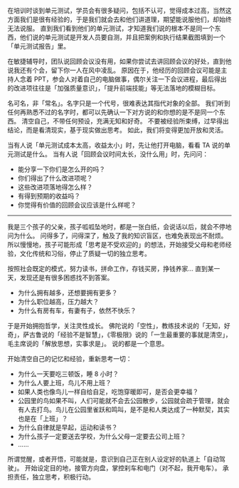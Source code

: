 在培训时谈到单元测试，学员会有很多疑问，包括不认可，觉得成本过高，当然这方面我们是很有经验的，于是我们就会去和他们讲道理，期望能说服他们，却始终无法说服。
直到我们看到他们的单元测试，才知道我们说的根本不是同一个东西，他们说的单元测试是开发人员要自测，并且把案例和执行结果截图填到一个「单元测试报告」里。

在敏捷辅导时，团队说回顾会议没有用，如果你尝试去讲回顾会议的好处，直到他说我还有个会，留下你一人在风中凌乱。
原因在于，他经历的回顾会议可能是主持人念着 PPT，参会人对着自己的电脑做事，偶尔关注一下会议进程，最后得出的改进项往往是「加强质量意识」，「提升前端技能」等无法落地的模糊目标。

名可名，非「常名」。名字只是一个代号，很难表达其指代对象的全部。
我们听到任何再熟悉不过的名字时，都可以先确认一下对方说的和你想的是不是同一个东西。
清空自己，不带任何预设，充满无知和好奇。
不要被经验所束缚，过早得出结论，而是看清现实，基于现实做出思考。
如此，我们将变得更加开放和灵活。

当有人说「单元测试成本太高，收益太小」时，先让他打开电脑，看看 TA 说的单元测试是什么。
当有人说「回顾会议时间太长，没什么用」时，先问问：
* 能分享一下你们是怎么开的吗？
* 你们得出了什么改进项呢？
* 这些改进项落地得怎么样？
* 有得到预期的收益吗？
* 你觉得有价值的回顾会议应该是什么样呢？

- - - - - 
我是三个孩子的父亲，孩子呱呱坠地时，都是一张白纸，会说话以后，就会不停地问为什么。
问得多了，问得深了，触及了我的知识盲区，也难免表现出不耐烦。
所以慢慢地，孩子可能形成「思考是不受欢迎的」的想法，开始接受父母和老师经验，文化传统和习俗，停止了质疑一切的独立思考。

按照社会既定的模式，努力读书，拼命工作，存钱买房，挣钱养家...
直到某一天，发现还是有很多困惑找不到答案。
* 为什么拥有越多，还想要拥有更多？
* 为什么职位越高，压力越大？
* 为什么有房有车，有妻有子，依然不快乐？

于是开始拥抱哲学，关注灵性成长。
佛陀说的「空性」，教练技术说的「无知，好奇」，萨古鲁说的「经验不是智慧」，《零极限》说的「一生最重要的事就是清空」，
毛主席说的「解放思想，实事求是」。
说的都是一个意思。

开始清空自己的记忆和经验，重新思考一切：
* 为什么一天要吃三顿饭，睡 8 小时？
* 为什么人要上班，鸟儿不用上班？
* 如果人类也像鸟儿一样自给自足，吃饱穿暖即可，是否会更幸福？
* 公园里的鸟如果不叫，人们可能就不会去公园散步，公园就会疏于管理，就会有人去打鸟。鸟儿在公园里雀跃和鸣叫，是不是和人类达成了一种默契，其实也是在「上班」？
* 为什么自律就是早起，运动和读书？
* 为什么孩子一定要送去学校，为什么父母一定要去公司上班？
* ......

所谓觉醒，或者开悟，可能就是，意识到自己正在别人设定好的轨道上「自动驾驶」。
开始设定目的地，接管方向盘，掌控刹车和电门（对不起，我开电车）。
承担责任，独立思考，积极行动。